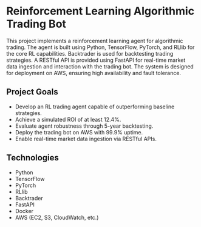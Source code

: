 # Reinforcement Learning Algorithmic Trading Bot

This project implements a reinforcement learning agent for algorithmic trading. 
The agent is built using Python, TensorFlow, PyTorch, and RLlib for the core RL 
capabilities. Backtrader is used for backtesting trading strategies. 
A RESTful API is provided using FastAPI for real-time market data 
ingestion and interaction with the trading bot. The system is designed for 
deployment on AWS, ensuring high availability and fault tolerance.

## Project Goals

- Develop an RL trading agent capable of outperforming baseline strategies.
- Achieve a simulated ROI of at least 12.4%.
- Evaluate agent robustness through 5-year backtesting.
- Deploy the trading bot on AWS with 99.9% uptime.
- Enable real-time market data ingestion via RESTful APIs.

## Technologies

- Python
- TensorFlow
- PyTorch
- RLlib
- Backtrader
- FastAPI
- Docker
- AWS (EC2, S3, CloudWatch, etc.)
